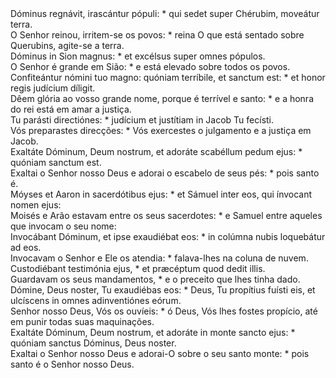 <div class="dropcap text-justify">Dóminus regnávit, irascántur pópuli: * qui sedet super Chérubim, moveátur terra.</div>
<div class="dropcap text-justify">O Senhor reinou, irritem-se os povos: * reina O que está sentado sobre Querubins, agite-se a terra.</div>
<div class="text-justify">Dóminus in Sion magnus: * et excélsus super omnes pópulos.</div>
<div class="text-justify">O Senhor é grande em Sião: * e está elevado sobre todos os povos.</div>
<div class="text-justify">Confiteántur nómini tuo magno: quóniam terríbile, et sanctum est: * et honor regis judícium díligit.</div>
<div class="text-justify">Dêem glória ao vosso grande nome, porque é terrível e santo: * e a honra do rei está em amar a justiça.</div>
<div class="text-justify">Tu parásti directiónes: * judícium et justítiam in Jacob Tu fecísti.</div>
<div class="text-justify">Vós preparastes direcções: * Vós exercestes o julgamento e a justiça em Jacob.</div>
<div class="text-justify">Exaltáte Dóminum, Deum nostrum, et adoráte scabéllum pedum ejus: * quóniam sanctum est.</div>
<div class="text-justify">Exaltai o Senhor nosso Deus e adorai o escabelo de seus pés: * pois santo é.</div>
<div class="text-justify">Móyses et Aaron in sacerdótibus ejus: * et Sámuel inter eos, qui ínvocant nomen ejus:</div>
<div class="text-justify">Moisés e Arão estavam entre os seus sacerdotes: * e Samuel entre aqueles que invocam o seu nome:</div>
<div class="text-justify">Invocábant Dóminum, et ipse exaudiébat eos: * in colúmna nubis loquebátur ad eos.</div>
<div class="text-justify">Invocavam o Senhor e Ele os atendia: * falava-lhes na coluna de nuvem.</div>
<div class="text-justify">Custodiébant testimónia ejus, * et præcéptum quod dedit illis.</div>
<div class="text-justify">Guardavam os seus mandamentos, * e o preceito que lhes tinha dado.</div>
<div class="text-justify">Dómine, Deus noster, Tu exaudiébas eos: * Deus, Tu propítius fuísti eis, et ulcíscens in omnes adinventiónes eórum.</div>
<div class="text-justify">Senhor nosso Deus, Vós os ouvíeis: * ó Deus, Vós lhes fostes propício, até em punir todas suas maquinações.</div>
<div class="text-justify">Exaltáte Dóminum, Deum nostrum, et adoráte in monte sancto ejus: * quóniam sanctus Dóminus, Deus noster.</div>
<div class="text-justify">Exaltai o Senhor nosso Deus e adorai-O sobre o seu santo monte: * pois santo é o Senhor nosso Deus.</div>
